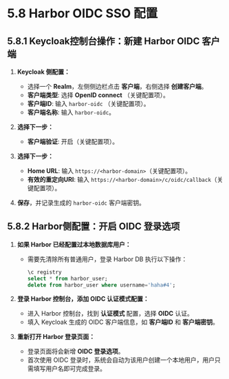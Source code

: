 # 5.8 Harbor OIDC SSO 配置

## 5.8.1 Keycloak控制台操作：新建 Harbor OIDC 客户端

1. **Keycloak 侧配置：**
   - 选择一个 **Realm**，左侧侧边栏点击 **客户端**，右侧选择 **创建客户端**。
   - **客户端类型**: 选择 **OpenID connect** （关键配置项）。
   - **客户端ID**: 输入 `harbor-oidc` （关键配置项）。
   - **客户端名称**: 输入 `harbor-oidc`。

2. **选择下一步：**
   - **客户端验证**: 开启（关键配置项）。

3. **选择下一步：**
   - **Home URL**: 输入 `https://<harbor-domain>`（关键配置项）。
   - **有效的重定向URI**: 输入 `https://<harbor-domain>/c/oidc/callback`（关键配置项）。

4. **保存**，并记录生成的 `harbor-oidc` 客户端密钥。

## 5.8.2 Harbor侧配置：开启 OIDC 登录选项

1. **如果 Harbor 已经配置过本地数据库用户：**
   - 需要先清除所有普通用户，登录 Harbor DB 执行以下操作：
     ```sql
     \c registry
     select * from harbor_user;
     delete from harbor_user where username='haha#4';
     ```

2. **登录 Harbor 控制台，添加 OIDC 认证模式配置：**
   - 进入 Harbor 控制台，找到 **认证模式** 配置，选择 **OIDC** 认证。
   - 填入 Keycloak 生成的 OIDC 客户端信息，如 **客户端ID** 和 **客户端密钥**。

3. **重新打开 Harbor 登录页面：**
   - 登录页面将会新增 **OIDC 登录选项**。
   - 首次使用 OIDC 登录时，系统会自动为该用户创建一个本地用户，用户只需填写用户名即可完成登录。
